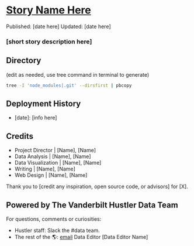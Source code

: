 # [Story Name Here](url)
Published: [date here]
Updated: [date here]
### [short story description here]

## Directory 
(edit as needed, use tree command in terminal to generate)
```bash
tree -I 'node_modules|.git' --dirsfirst | pbcopy
```
 
## Deployment History
- [date]: [info here]

## Credits
- Project Director | [Name], [Name]
- Data Analysis | [Name], [Name]
- Data Visualization | [Name], [Name]
- Writing | [Name], [Name]
- Web Design | [Name], [Name]

Thank you to [credit any inspiration, open source code, or advisors] for [X].

## Powered by The Vanderbilt Hustler Data Team
For questions, comments or curiosities: 
- Hustler staff: Slack the #data team. 
- The rest of the 🌎: [email](mailto:url) Data Editor [Data Editor Name]
